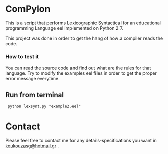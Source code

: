 # ComPylon
This is a script that performs Lexicographic Syntactical for an educational programming Language eel implemented on Python 2.7.

This project was done in order to get the hang of how a compiler reads the code.

### How to test it
You can read the source code and find out what are the rules for that language.
Try to modify the examples eel files in order to get the proper error message everytime.

## Run from terminal

``` python lexsynt.py "example2.eel"```

# Contact

Please feel free to contact me for any details-specifications you want in koukouzasg@hotmail.gr .
